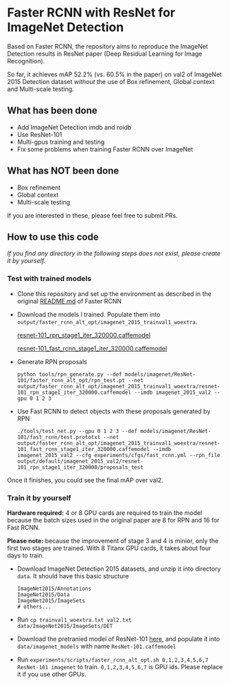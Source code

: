 # Faster RCNN with ResNet for ImageNet Detection

Based on Faster RCNN, the repository aims to reproduce the ImageNet Detection results in ResNet paper (Deep Residual Learning for Image Recognition).

So far, it achieves mAP 52.2% (vs. 60.5% in the paper) on val2 of ImageNet 2015 Detection dataset *without* the use of Box refinement, Global context and Multi-scale testing.

## What has been done
  * Add ImageNet Detection imdb and roidb
  * Use ResNet-101
  * Multi-gpus training and testing
  * Fix some problems when training Faster RCNN over ImageNet
  
## What has NOT been done
  - Box refinement
  - Global context 
  - Multi-scale testing

If you are interested in these, please feel free to submit PRs.

## How to use this code

*If you find any directory in the following steps does not exist, please create it by yourself.*

### Test with trained models
* Clone this repository and set up the environment as described in the original [README.md](README_Faster_RCNN.md) of Faster RCNN
* Download the models I trained. Populate them into `output/faster_rcnn_alt_opt/imagenet_2015_trainval1_woextra`.

  [resnet-101_rpn_stage1_iter_320000.caffemodel](https://drive.google.com/open?id=0B7c5Ix-XO7hqNXRjSUNta0wxcmc)

  [resnet-101_fast_rcnn_stage1_iter_320000.caffemodel](https://drive.google.com/open?id=0B7c5Ix-XO7hqVkRyMXdvQ29sNUE)

* Generate RPN proposals
  
  `python tools/rpn_generate.py --def models/imagenet/ResNet-101/faster_rcnn_alt_opt/rpn_test.pt --net output/faster_rcnn_alt_opt/imagenet_2015_trainval1_woextra/resnet-101_rpn_stage1_iter_320000.caffemodel --imdb imagenet_2015_val2 --gpu 0 1 2 3`

* Use Fast RCNN to detect objects with these proposals generated by RPN
  
  `./tools/test_net.py --gpu 0 1 2 3 --def models/imagenet/ResNet-101/fast_rcnn/test.prototxt --net output/faster_rcnn_alt_opt/imagenet_2015_trainval1_woextra/resnet-101_fast_rcnn_stage1_iter_320000.caffemodel --imdb imagenet_2015_val2 --cfg experiments/cfgs/fast_rcnn.yml --rpn_file output/default/imagenet_2015_val2/resnet-101_rpn_stage1_iter_320000/proposals_test`


Once it finishes, you could see the final mAP over val2.

### Train it by yourself
**Hardware required:** 4 or 8 GPU cards are required to train the model because the batch sizes used in the original paper are 8 for RPN and 16 for Fast RCNN.

**Please note:** because the improvement of stage 3 and 4 is minior, only the first two stages are trained. With 8 Titanx GPU cards, it takes about four days to train.

* Download ImageNet Detection 2015 datasets, and unzip it into directory `data`. It should have this basic structure
  ```Shell
  ImageNet2015/Annotations
  ImageNet2015/Data
  ImageNet2015/ImageSets
  # others...
  ```

* Run `cp trainval1_woextra.txt val2.txt data/ImageNet2015/ImageSets/DET`
* Download the pretranied model of ResNet-101 [here](https://onedrive.live.com/?authkey=%21AAFW2-FVoxeVRck&id=4006CBB8476FF777%2117887&cid=4006CBB8476FF777), and populate it into `data/imagenet_models` with name `ResNet-101.caffemodel`
* Run `experiments/scripts/faster_rcnn_alt_opt.sh 0,1,2,3,4,5,6,7 ResNet-101 imagenet` to train. `0,1,2,3,4,5,6,7` is GPU ids. Please replace it if you use other GPUs.
